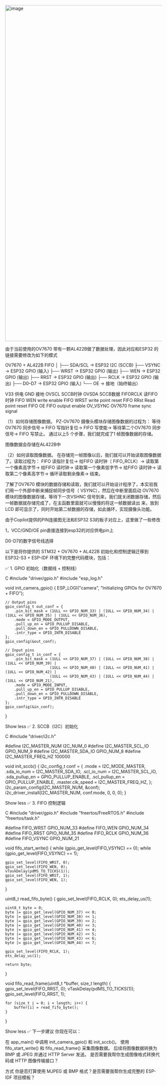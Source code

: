 <img width="1584" height="1080" alt="image" src="https://github.com/user-attachments/assets/7d3e1cb7-3d2c-4faa-84db-11e2673bc6be" />


由于当前使用的OV7670 带有一颗AL422B做了数据处理，因此对应和ESP32 的链接需要修改为如下的模式

OV7670 + AL422B FIFO
│
├── SDA/SCL → ESP32 I2C (SCCB)
├── VSYNC   → ESP32 GPIO (输入)
├── WRST    → ESP32 GPIO (输出)
├── WEN     → ESP32 GPIO (输出)
├── RRST    → ESP32 GPIO (输出)
├── RCLK    → ESP32 GPIO (输出)
├── D0–D7   → ESP32 GPIO (输入)
└── OE      → 接地（始终输出）


V33 供电
GND 接地
OVSCL SCCB时钟
OVSDA SCCB数据
FIFORCLK 读FIFO时钟
FIFO WEN write enable
FIFO WRST write point reset
FIFO RRst Read point reset
FIFO OE  FIFO output enable
OV_VSYNC OV7670 frame sync signal



（1）如何存储图像数据。
PZ-OV7670 摄像头模块存储图像数据的过程为：
    等待OV7670 同步信号→
    FIFO 写指针复位→
    FIFO 写使能→
    等待第二个OV7670 同步信号→
    FIFO 写禁止。
    通过以上5 个步骤，我们就完成了1 帧图像数据的存储。

图像数据会存储在AL422B中

（2）如何读取图像数据。
  在存储完一帧图像以后，我们就可以开始读取图像数据了。读取过程为：
    FIFO 读指针复位→
    给FIFO 读时钟（ FIFO_RCLK）→
    读取第一个像素高字节→
    给FIFO 读时钟→
    读取第一个像素低字节→
    给FIFO 读时钟→
    读取第二个像素高字节→
    循环读取剩余像素→
    结束。


了解了OV7670 模块的数据存储和读取，我们就可以开始设计程序了，本实验我们用一个外部中断来捕捉帧同步信号（ VSYNC），然后在中断里面启动
OV7670 模块的图像数据存储，等待下一次VSHNC 信号到来，我们就关闭数据存储，然后一帧数据就存储完成了，在主函数里面就可以慢慢的将这一帧数据读出
来，放到LCD 即可显示了，同时开始第二帧数据的存储，如此循环，实现摄像头功能。

由于Copilot提供的PIN连接图无法和ESP32 S3的板子对应上，这里做了一些修改

1，VCC/GND/OE pin直接连接到esp32的对应供电pin上

D0-D7的数字信号线选择




以下是将你提供的 STM32 + OV7670 + AL422B 初始化和控制逻辑迁移到 ESP32-S3 + ESP-IDF 环境下的完整代码模块，包括：

✅ 1. GPIO 初始化（数据线 + 控制线）



C
#include "driver/gpio.h"
#include "esp_log.h"

void init_camera_gpio() {
    ESP_LOGI("camera", "Initializing GPIOs for OV7670 + FIFO");

    // Output pins
    gpio_config_t out_conf = {
        .pin_bit_mask = (1ULL << GPIO_NUM_33) | (1ULL << GPIO_NUM_34) | (1ULL << GPIO_NUM_35) | (1ULL << GPIO_NUM_36),
        .mode = GPIO_MODE_OUTPUT,
        .pull_up_en = GPIO_PULLUP_DISABLE,
        .pull_down_en = GPIO_PULLDOWN_DISABLE,
        .intr_type = GPIO_INTR_DISABLE
    };
    gpio_config(&out_conf);

    // Input pins
    gpio_config_t in_conf = {
        .pin_bit_mask = (1ULL << GPIO_NUM_37) | (1ULL << GPIO_NUM_38) | (1ULL << GPIO_NUM_39) |
                        (1ULL << GPIO_NUM_40) | (1ULL << GPIO_NUM_41) | (1ULL << GPIO_NUM_42) |
                        (1ULL << GPIO_NUM_43) | (1ULL << GPIO_NUM_44) | (1ULL << GPIO_NUM_21),
        .mode = GPIO_MODE_INPUT,
        .pull_up_en = GPIO_PULLUP_DISABLE,
        .pull_down_en = GPIO_PULLDOWN_DISABLE,
        .intr_type = GPIO_INTR_DISABLE
    };
    gpio_config(&in_conf);
}


Show less
✅ 2. SCCB（I2C）初始化



C
#include "driver/i2c.h"

#define I2C_MASTER_NUM I2C_NUM_0
#define I2C_MASTER_SCL_IO GPIO_NUM_9
#define I2C_MASTER_SDA_IO GPIO_NUM_8
#define I2C_MASTER_FREQ_HZ 100000

void init_sccb() {
    i2c_config_t conf = {
        .mode = I2C_MODE_MASTER,
        .sda_io_num = I2C_MASTER_SDA_IO,
        .scl_io_num = I2C_MASTER_SCL_IO,
        .sda_pullup_en = GPIO_PULLUP_ENABLE,
        .scl_pullup_en = GPIO_PULLUP_ENABLE,
        .master.clk_speed = I2C_MASTER_FREQ_HZ,
    };
    i2c_param_config(I2C_MASTER_NUM, &conf);
    i2c_driver_install(I2C_MASTER_NUM, conf.mode, 0, 0, 0);
}


Show less
✅ 3. FIFO 控制逻辑



C
#include "driver/gpio.h"
#include "freertos/FreeRTOS.h"
#include "freertos/task.h"

#define FIFO_WRST GPIO_NUM_33
#define FIFO_WEN  GPIO_NUM_34
#define FIFO_RRST GPIO_NUM_35
#define FIFO_RCLK GPIO_NUM_36
#define FIFO_VSYNC GPIO_NUM_21

void fifo_start_write() {
    while (gpio_get_level(FIFO_VSYNC) == 0);
    while (gpio_get_level(FIFO_VSYNC) == 1);

    gpio_set_level(FIFO_WRST, 0);
    gpio_set_level(FIFO_WEN, 0);
    vTaskDelay(pdMS_TO_TICKS(1));
    gpio_set_level(FIFO_WRST, 1);
    gpio_set_level(FIFO_WEN, 1);
}

uint8_t read_fifo_byte() {
    gpio_set_level(FIFO_RCLK, 0);
    ets_delay_us(1);

    uint8_t byte = 0;
    byte |= gpio_get_level(GPIO_NUM_37) << 0;
    byte |= gpio_get_level(GPIO_NUM_38) << 1;
    byte |= gpio_get_level(GPIO_NUM_39) << 2;
    byte |= gpio_get_level(GPIO_NUM_40) << 3;
    byte |= gpio_get_level(GPIO_NUM_41) << 4;
    byte |= gpio_get_level(GPIO_NUM_42) << 5;
    byte |= gpio_get_level(GPIO_NUM_43) << 6;
    byte |= gpio_get_level(GPIO_NUM_44) << 7;

    gpio_set_level(FIFO_RCLK, 1);
    ets_delay_us(1);

    return byte;
}

void fifo_read_frame(uint8_t *buffer, size_t length) {
    gpio_set_level(FIFO_RRST, 0);
    vTaskDelay(pdMS_TO_TICKS(1));
    gpio_set_level(FIFO_RRST, 1);

    for (size_t i = 0; i < length; i++) {
        buffer[i] = read_fifo_byte();
    }
}


Show less
✅ 下一步建议
你现在可以：

在 app_main() 中调用 init_camera_gpio() 和 init_sccb()。
使用 fifo_start_write() 和 fifo_read_frame() 采集图像数据。
后续将图像数据转换为 BMP 或 JPEG 并通过 HTTP Server 发送。
是否需要我帮你生成图像格式转换代码或 HTTP 图像传输接口？


方式
你是否打算使用 MJPEG 或 BMP 格式？是否需要我帮你生成完整的 ESP-IDF 项目模板？
